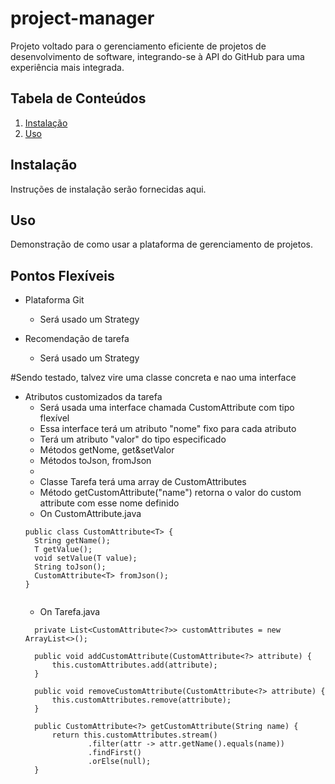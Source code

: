 # project-manager

Projeto voltado para o gerenciamento eficiente de projetos de desenvolvimento de software, integrando-se à API do GitHub para uma experiência mais integrada.

## Tabela de Conteúdos

1. [Instalação](#instalação)
2. [Uso](#uso)


## Instalação

Instruções de instalação serão fornecidas aqui.

## Uso

Demonstração de como usar a plataforma de gerenciamento de projetos.

## Pontos Flexíveis

- Plataforma Git
  - Será usado um Strategy

- Recomendação de tarefa
  - Será usado um Strategy

 #Sendo testado, talvez vire uma classe concreta e nao uma interface
- Atributos customizados da tarefa
  - Será usada uma interface chamada CustomAttribute com tipo flexível 
  - Essa interface terá um atributo "nome" fixo para cada atributo
  - Terá um atributo "valor" do tipo especificado
  - Métodos getNome, get&setValor
  - Métodos toJson, fromJson
  - 
  - Classe Tarefa terá uma array de CustomAttributes
  - Método getCustomAttribute("name") retorna o valor do custom attribute com esse nome definido
  - On CustomAttribute.java
  ```
  public class CustomAttribute<T> {
    String getName();
    T getValue();
    void setValue(T value);
    String toJson();
    CustomAttribute<T> fromJson();
  }

  
  ```
  - On Tarefa.java
  ```
    private List<CustomAttribute<?>> customAttributes = new ArrayList<>();

    public void addCustomAttribute(CustomAttribute<?> attribute) {
        this.customAttributes.add(attribute);
    }

    public void removeCustomAttribute(CustomAttribute<?> attribute) {
        this.customAttributes.remove(attribute);
    }

    public CustomAttribute<?> getCustomAttribute(String name) {
        return this.customAttributes.stream()
                .filter(attr -> attr.getName().equals(name))
                .findFirst()
                .orElse(null);
    }
  ```
